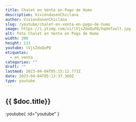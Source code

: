 ```yaml
---
title: Chalet en Venta en Pago de Humo
description: ViviendasenChiclana
author: ViviendasenChiclana
slug: /youtube/chalet-en-venta-en-pago-de-humo
image: https://i.ytimg.com/vi/lVjsZdoQuPQ/hqdefault.jpg
alt: foto Chalet en Venta en Pago de Humo
width: 200
height: 113
youtube: lVjsZdoQuPQ
etiquetas:
  - en venta
categorias: ""
draft: ""
lastmod: 2023-04-04T05:15:12.773Z
date: 2023-04-04T05:13:37.360Z
type: youtube
---
```


## {{ $doc.title}}

:youtube{ :id="youtube" }
